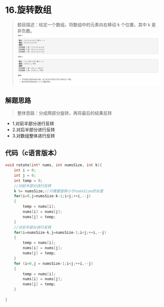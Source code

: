 # 16.旋转数组

>题目描述：给定一个数组，将数组中的元素向右移动 k 个位置，其中 k 是非负数。
![示例](images\数组_16.png)

## 解题思路
>整体思路：分成两部分旋转，再将最后的结果反转

+ 1.对前半部分进行反转
+ 2.对后半部分进行反转
+ 3.对数组整体进行反转

## 代码（c语言版本）

```c
void rotate(int* nums, int numsSize, int k){
    int i = 0;
    int j = 0;
    int temp = 0;
    //对前半部分进行反转
    k %= numsSize;//只需要旋转小于numsSize的长度
    for(i=0,j=numsSize-k-1;i<j;++i,--j)
    {
        temp = nums[i];
        nums[i] = nums[j];
        nums[j] = temp;
    }
    //对后半部分进行反转
    for(i=numsSize-k,j=numsSize-1;i<j;++i,--j)
    {
        temp = nums[i];
        nums[i] = nums[j];
        nums[j] = temp;
    }
    for (i=0,j = numsSize-1;i<j;++i,--j)
    {
        temp = nums[i];
        nums[i] = nums[j];
        nums[j] = temp;
    }

}
```
